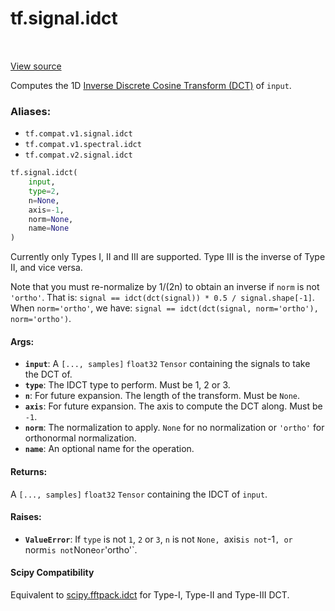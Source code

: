 <div itemscope itemtype="http://developers.google.com/ReferenceObject">
<meta itemprop="name" content="tf.signal.idct" />
<meta itemprop="path" content="Stable" />
</div>

# tf.signal.idct

<!-- Insert buttons -->

<table class="tfo-notebook-buttons tfo-api" align="left">
</table>

<a target="_blank" href="/code/stable/tensorflow/python/ops/signal/dct_ops.py">View source</a>



<!-- Start diff -->
Computes the 1D [Inverse Discrete Cosine Transform (DCT)][idct] of `input`.

### Aliases:

* `tf.compat.v1.signal.idct`
* `tf.compat.v1.spectral.idct`
* `tf.compat.v2.signal.idct`


``` python
tf.signal.idct(
    input,
    type=2,
    n=None,
    axis=-1,
    norm=None,
    name=None
)
```



<!-- Placeholder for "Used in" -->

Currently only Types I, II and III are supported. Type III is the inverse of
Type II, and vice versa.

Note that you must re-normalize by 1/(2n) to obtain an inverse if `norm` is
not `'ortho'`. That is:
`signal == idct(dct(signal)) * 0.5 / signal.shape[-1]`.
When `norm='ortho'`, we have:
`signal == idct(dct(signal, norm='ortho'), norm='ortho')`.



#### Args:


* <b>`input`</b>: A `[..., samples]` `float32` `Tensor` containing the signals to take
  the DCT of.
* <b>`type`</b>: The IDCT type to perform. Must be 1, 2 or 3.
* <b>`n`</b>: For future expansion. The length of the transform. Must be `None`.
* <b>`axis`</b>: For future expansion. The axis to compute the DCT along. Must be `-1`.
* <b>`norm`</b>: The normalization to apply. `None` for no normalization or `'ortho'`
  for orthonormal normalization.
* <b>`name`</b>: An optional name for the operation.


#### Returns:

A `[..., samples]` `float32` `Tensor` containing the IDCT of `input`.



#### Raises:


* <b>`ValueError`</b>: If `type` is not `1`, `2` or `3`, `n` is not `None, `axis` is
  not `-1`, or `norm` is not `None` or `'ortho'`.

[idct]:
https://en.wikipedia.org/wiki/Discrete_cosine_transform#Inverse_transforms

#### Scipy Compatibility
Equivalent to [scipy.fftpack.idct](https://docs.scipy.org/doc/scipy-0.14.0/reference/generated/scipy.fftpack.idct.html)
 for Type-I, Type-II and Type-III DCT.

